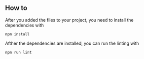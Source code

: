 
## How to

After you added the files to your project, you need to install the dependencies with 
```
npm install
```
Afther the dependencies are installed, you can run the linting with
```
npm run lint
```
